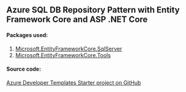 ## Azure SQL DB Repository Pattern with Entity Framework Core and ASP .NET Core

#### Packages used:
1. [Microsoft.EntityFrameworkCore.SqlServer](https://www.nuget.org/packages/Microsoft.EntityFrameworkCore.SqlServer/)
2. [Microsoft.EntityFrameworkCore.Tools](https://www.nuget.org/packages/Microsoft.EntityFrameworkCore.Tools/)

#### Source code:

[Azure Developer Templates Starter project on GitHub](https://github.com/Daniel-Krzyczkowski/AzureDeveloperTemplates/tree/feature/azure-web-api-starter-project/src/azure-asp-net-core-starter-template/AzureDeveloperTemplates.Starter)